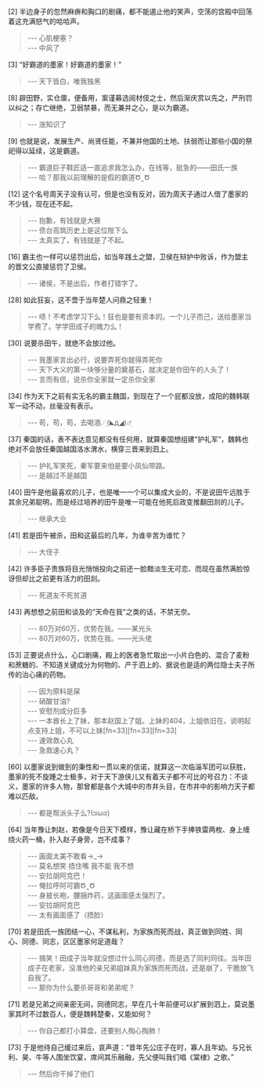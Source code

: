 
[2] 半边身子的忽然麻痹和胸口的剧痛，都不能遏止他的笑声，空荡的宫殿中回荡着这充满怒气的哈哈声。
>--- 心肌梗塞？<br>
>--- 中风了<br>

[3] “好霸道的墨家！好霸道的墨家！”
>--- 天下皆白，唯我独黑<br>

[8] 辟田野，实仓廪，便备用，案谨募选阅材伎之士，然后渐庆赏以先之，严刑罚以纠之；存亡继绝，卫弱禁暴，而无兼并之心，是以为霸道。
>--- 涨知识了<br>

[9] 也就是说，发展生产、尚贤任能，不兼并他国的土地、扶弱而让那些小国的祭祀得以延续，这是霸道。
>--- 霸道巨子鞋匠适一直追求我怎么办，在线等，挺急的——田氏一族<br>
>--- 哈？那我以前理解的是假的霸道Ծ‸Ծ<br>

[12] 这个名号周天子没有认可，但是也没有反对，因为周天子通过人借了墨家的不少钱，现在还不起。
>--- 抱歉，有钱就是大赛<br>
>--- 债台高筑历史上是这位陛下么<br>
>--- 太真实了，有钱就是了不起。<br>

[16] 霸主也一样可以惩罚出后，如当年践土之盟，卫侯在辩护中败诉，作为盟主的晋文公直接惩罚了卫侯。
>--- 诸侯，不是出后，作者打错字了。<br>

[28] 如此狂妄，这不啻于当年楚人问鼎之轻重！
>--- 啧！不考虑学习下么！狂也是要有资本的。一个儿子而己，送给墨家当学费了。学学田成子的魄力么！<br>

[30] 说要杀田午，就绝不会放过他。
>--- 我墨家言出必行，说要弄死你就得弄死你<br>
>--- 天下大义的第一块够分量的奠基石，就决定是你田午的人头了！<br>
>--- 言而有信，说杀你全家就一定杀你全家<br>

[34] 作为天下之前有实无名的霸主魏国，到现在了一个屁都没放，成阳的魏韩联军一动不动，丝毫没有表示。
>--- 苟，苟，苟，去喝酒☄ฺ(◣д◢)☄ฺ<br>

[37] 秦国的话，表不表达意见都没有任何用，就算秦国想组建“护礼军”，魏韩也绝对不会放任秦国越国洛水渭水，横穿三晋来到泗上。
>--- 护礼军笑死，秦军要来怕是要小凤仙带路。<br>
>--- 是越过不是越国<br>

[40] 田午是他最喜欢的儿子，也是唯一一个可以集成大业的，不是说田午远胜于其余兄弟聪明，而是经过培养的田午是唯一可能在他死后政变推翻田剡的儿子。
>--- 继承大业<br>

[41] 若是田午被杀，田和这最后的几年，为谁辛苦为谁忙？
>--- 大侄子<br>

[42] 许多臣子贵族将目光悄悄投向之前还一脸黯淡生无可恋、而现在虽然满脸惊讶但却比之前更有活力的田剡。
>--- 死道友不死贫道<br>

[43] 再想想之前田和谈及的“天命在我”之类的话，不禁无奈。
>--- 80万对60万，优势在我。——某光头<br>
>--- 80万对60万，优势在我。——光头佬<br>

[53] 正要说点什么，心口剧痛，殿上的医者急忙取出一小片白色的、混合了麦粉和蔗糖的、不知道关键成分为何物的、产于泗上的、据说也是适的两位隐士夫子所传的治心痛的药物。
>--- 因为原料是屎<br>
>--- 硝酸甘油?<br>
>--- 安慰剂成分巨多<br>
>--- 一本酋长上了妹，那本赵国上了姐。上妹的404，上姐依旧在。说明起点支持上姐，不可以上妹[fn=33][fn=33][fn=33]<br>
>--- 速效救心丸<br>
>--- 急救速心丸？<br>

[60] 以墨家说到做到的秉性和一贯以来的信诺，就算这一次临淄军团可以获胜，墨家的死不旋踵之士极多，对于天下游侠儿又有着天子都不可比的号召力：不谈义，墨家的许多人物，那曾都是各个大城中的市井头目，在市井中的影响力天子都难以匹敌。
>--- 都是帮派头子么?(ಡωಡ)<br>

[64] 当年豫让刺赵，若像是今日天下模样，豫让藏在桥下手捧铁雷两枚、身上缠绕火药一桶，扑入赵子身旁，岂不成事？
>--- 画面太美不敢看→_→<br>
>--- 莫名想笑  捂住嘴  我不能 我不想<br>
>--- 安拉胡阿克巴！<br>
>--- 俺拉呼阿可霸Ծ‸Ծ<br>
>--- 身披长袍，腰捆炸药，这画面感太强烈了。<br>
>--- 安拉胡阿克巴<br>
>--- 太有画面感了（捂脸）<br>

[70] 若是田氏一族团结一心，不谋私利，为家族而死而战，真正做到同姓、同心、同德、同志，区区墨家何足道哉？
>--- 搞笑！田成子当年就没想过什么同心同德，而是选了同利同往。当年田成子在老家，没准他的亲兄弟姐妹真为家族而死而战，还是崩了，干脆放飞自我了。<br>
>--- 那你为什么要杀哥哥和弟弟呢？<br>

[71] 若是兄弟之间亲密无间，同德同志，早在几十年前便可以扩展到泗上，莫说墨家其时不过数百人，便是魏韩楚秦，又能如何？
>--- 你自己都打小算盘，还要别人掏心掏肺！<br>

[73] 于是他待自己缓过来后，哀声道：“昔年先公庄子在时，寡人且年幼。与兄长利、昊、牛等人围坐饮宴，席间其乐融融，先父便叫我们唱《棠棣》之歌。”
>--- 然后你干掉了他们<br>
